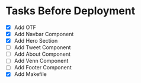 # Tasks Before Deployment 

- [x] Add OTF
- [x] Add Navbar Component
- [x] Add Hero Section
- [ ] Add Tweet Component
- [ ] Add About Component
- [ ] Add Venn Component
- [ ] Add Footer Component
- [x] Add Makefile 